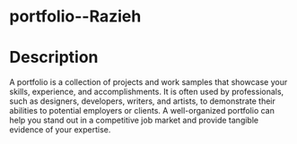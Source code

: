 # portfolio--Razieh
# Description

A portfolio is a collection of projects and work samples that showcase your skills, experience, and accomplishments. It is often used by professionals, such as designers, developers, writers, and artists, to demonstrate their abilities to potential employers or clients. A well-organized portfolio can help you stand out in a competitive job market and provide tangible evidence of your expertise.
